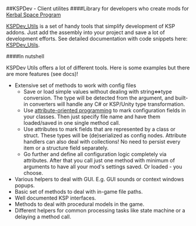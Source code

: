 ##KSPDev - Client utilites
####Library for developers who create mods for [Kerbal Space Program](http://www.kerbalspaceprogram.com/)

[KSPDev_Utils](https://github.com/ihsoft/KSPDev/tree/master/Sources/Utils) is a set of handy tools that simplify development of KSP
addons. Just add the assembly into your project and save a lot of development efforts. See detailed documentation with code snippets here: [KSPDev_Utils](http://ihsoft.github.io/KSPDev/Utils).

####In nutshell

KSPDev Utils offers a lot of different tools. Here is some examples but there are more features (see docs)!
* Extensive set of methods to work with config files
  * Save or load simple values without dealing with string<=>type conversion. The type will be detected from the argument, and
  built-in converters will handle any C# or KSP/Unity type transformation.
  * Use [attribute-oriented programming](https://en.wikipedia.org/wiki/Attribute-oriented_programming) to mark configuration fields in
  your classes. Then just specify file name and have them loaded/saved in one single method call.
  * Use attributes to mark fields that are represented by a class or struct. These types will be (de)serialized as config nodes.
  Attribute handlers can also deal with collections! No need to persist every item or a structure field separately.
  * Go further and define all configuration logic completely via attributes. After that you call just one method with minimum of
  arguments to have all your mod's settings saved. Or loaded - you choose.
* Various helpers to deal with GUI. E.g. GUI sounds or context windows popups.
* Basic set of methods to deal with in-game file paths.
* Well documented KSP interfaces.
* Methods to deal with procedural models in the game.
* Different helpers for common processing tasks like state machine or a delaying a method call.
